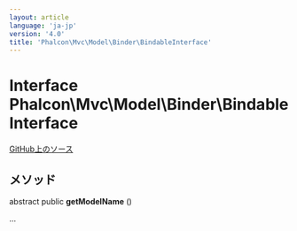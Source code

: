 ```yaml
---
layout: article
language: 'ja-jp'
version: '4.0'
title: 'Phalcon\Mvc\Model\Binder\BindableInterface'
---
```


# Interface **Phalcon\Mvc\Model\Binder\BindableInterface**

<a href="https://github.com/phalcon/cphalcon/tree/v4.0.0/phalcon/mvc/model/binder/bindableinterface.zep" class="btn btn-default btn-sm">GitHub上のソース</a>

## メソッド

abstract public **getModelName** ()

...